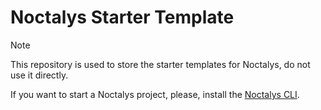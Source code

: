 # Noctalys Starter Template

>[!NOTE]
> This repository is used to store the starter templates for Noctalys, do not use it directly.

If you want to start a Noctalys project, please, install the [Noctalys CLI](https://github.com/Goramax/noctalys-cli).